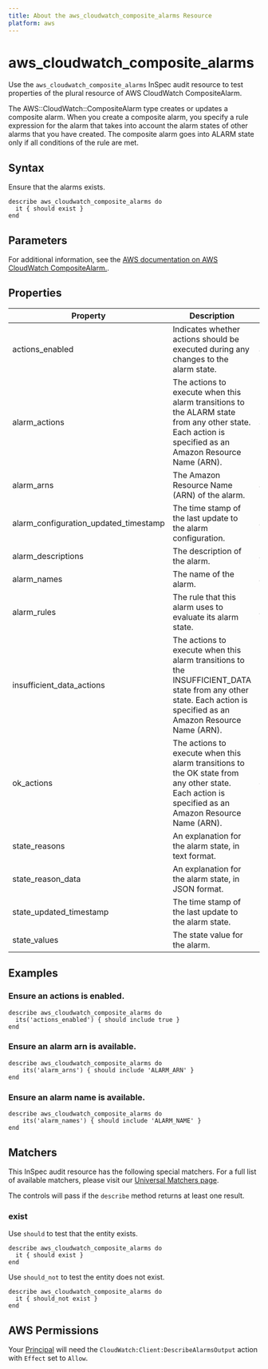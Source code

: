 ```yaml
---
title: About the aws_cloudwatch_composite_alarms Resource
platform: aws
---
```


# aws_cloudwatch_composite_alarms

Use the `aws_cloudwatch_composite_alarms` InSpec audit resource to test properties of the plural resource of AWS CloudWatch CompositeAlarm.

The AWS::CloudWatch::CompositeAlarm type creates or updates a composite alarm. When you create a composite alarm, you specify a rule expression for the alarm that takes into account the alarm states of other alarms that you have created. The composite alarm goes into ALARM state only if all conditions of the rule are met.

## Syntax

Ensure that the alarms exists.

    describe aws_cloudwatch_composite_alarms do
      it { should exist }
    end

## Parameters

For additional information, see the [AWS documentation on AWS CloudWatch CompositeAlarm.](https://docs.aws.amazon.com/AWSCloudFormation/latest/UserGuide/aws-resource-cloudwatch-compositealarm.html).

## Properties

| Property | Description | Field | 
| --- | --- | --- |
| actions_enabled | Indicates whether actions should be executed during any changes to the alarm state. | actions_enabled |
| alarm_actions | The actions to execute when this alarm transitions to the ALARM state from any other state. Each action is specified as an Amazon Resource Name (ARN). | alarm_actions |
| alarm_arns | The Amazon Resource Name (ARN) of the alarm. | alarm_arn |
| alarm_configuration_updated_timestamp | The time stamp of the last update to the alarm configuration. | alarm_configuration_updated_timestamp |
| alarm_descriptions | The description of the alarm. | alarm_description |
| alarm_names | The name of the alarm. | alarm_name |
| alarm_rules | The rule that this alarm uses to evaluate its alarm state. | alarm_rule |
| insufficient_data_actions | The actions to execute when this alarm transitions to the INSUFFICIENT_DATA state from any other state. Each action is specified as an Amazon Resource Name (ARN). | insufficient_data_actions |
| ok_actions | The actions to execute when this alarm transitions to the OK state from any other state. Each action is specified as an Amazon Resource Name (ARN). | ok_actions |
| state_reasons | An explanation for the alarm state, in text format. | state_reason |
| state_reason_data | An explanation for the alarm state, in JSON format. | state_reason_data |
| state_updated_timestamp | The time stamp of the last update to the alarm state. | state_updated_timestamp |
| state_values | The state value for the alarm. | state_value |

## Examples

### Ensure an actions is enabled.
    describe aws_cloudwatch_composite_alarms do
      its('actions_enabled') { should include true }
    end

### Ensure an alarm arn is available.
    describe aws_cloudwatch_composite_alarms do
        its('alarm_arns') { should include 'ALARM_ARN' }
    end

### Ensure an alarm name is available.
    describe aws_cloudwatch_composite_alarms do
        its('alarm_names') { should include 'ALARM_NAME' }
    end

## Matchers

This InSpec audit resource has the following special matchers. For a full list of available matchers, please visit our [Universal Matchers page](https://www.inspec.io/docs/reference/matchers/).

The controls will pass if the `describe` method returns at least one result.

### exist

Use `should` to test that the entity exists.

    describe aws_cloudwatch_composite_alarms do
      it { should exist }
    end

Use `should_not` to test the entity does not exist.

    describe aws_cloudwatch_composite_alarms do
      it { should_not exist }
    end

## AWS Permissions

Your [Principal](https://docs.aws.amazon.com/IAM/latest/UserGuide/intro-structure.html#intro-structure-principal) will need the `CloudWatch:Client:DescribeAlarmsOutput` action with `Effect` set to `Allow`.